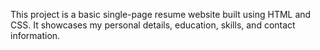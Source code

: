 This project is a basic single-page resume website built using HTML and CSS. It showcases my personal details, education, skills, and contact information. 
